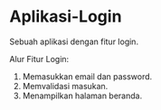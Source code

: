 # Aplikasi-Login
Sebuah aplikasi dengan fitur login. 

Alur Fitur Login:
1. Memasukkan email dan password.
2. Memvalidasi masukan.
3. Menampilkan halaman beranda.
